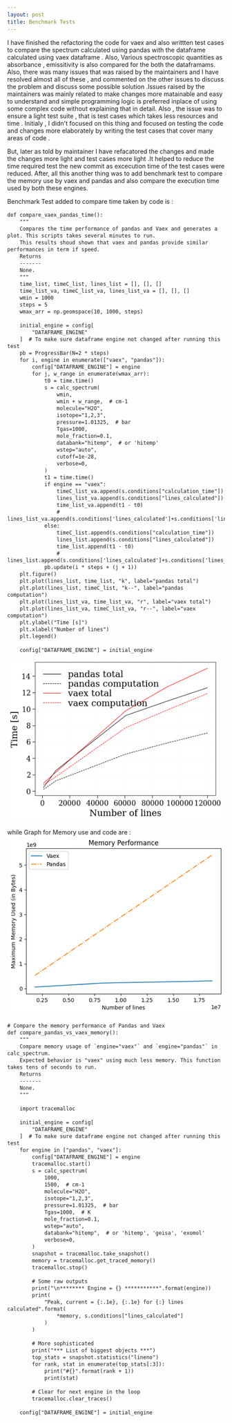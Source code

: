 ```yaml
---
layout: post
title: Benchmark Tests
---
```


I have finished the refactoring the code for vaex and also writtten test cases to compare the spectrum calculated using pandas with the dataframe calculated using vaex dataframe . Also, Various spectroscopic quantities as absorbance , emissitivity is also compared for the both the dataframams.
Also, there was many issues that was raised by the maintainers and I have resolved almost all of these , and commented on the other issues to discuss the problem and discuss some possible solution .Issues raised by the maintainers was mainly related to make changes more matainable and easy to understand and simple programming logic is preferred inplace of using some complex code without explaining that in detail.
Also , the issue was to ensure a light test suite , that is test cases which takes less resources and time . Initialy , I didn't focused on this thing and focused on testing the code and changes more elaborately by writing the test cases that cover many areas of code .

But, later as told by maintainer I have refacatored the changes and made the changes more light and test cases more light .It helped to reduce the time required test the new commit as excecution time of the test cases were reduced.
After, all this another thing was to add benchmark test to compare the memory use by vaex and pandas and also compare the execution time used by both these engines.

Benchmark Test added to compare time taken by code is :
```
def compare_vaex_pandas_time():
    """
    Compares the time performance of pandas and Vaex and generates a plot. This scripts takes several minutes to run.
    This results shoud shown that vaex and pandas provide similar performances in term if speed.
    Returns
    -------
    None.
    """
    time_list, timeC_list, lines_list = [], [], []
    time_list_va, timeC_list_va, lines_list_va = [], [], []
    wmin = 1000
    steps = 5
    wmax_arr = np.geomspace(10, 1000, steps)

    initial_engine = config[
        "DATAFRAME_ENGINE"
    ]  # To make sure dataframe engine not changed after running this test
    pb = ProgressBar(N=2 * steps)
    for i, engine in enumerate(["vaex", "pandas"]):
        config["DATAFRAME_ENGINE"] = engine
        for j, w_range in enumerate(wmax_arr):
            t0 = time.time()
            s = calc_spectrum(
                wmin,
                wmin + w_range,  # cm-1
                molecule="H2O",
                isotope="1,2,3",
                pressure=1.01325,  # bar
                Tgas=1000,
                mole_fraction=0.1,
                databank="hitemp",  # or 'hitemp'
                wstep="auto",
                cutoff=1e-28,
                verbose=0,
            )
            t1 = time.time()
            if engine == "vaex":
                timeC_list_va.append(s.conditions["calculation_time"])
                lines_list_va.append(s.conditions["lines_calculated"])
                time_list_va.append(t1 - t0)
                # lines_list_va.append(s.conditions['lines_calculated']+s.conditions['lines_cutoff'])
            else:
                timeC_list.append(s.conditions["calculation_time"])
                lines_list.append(s.conditions["lines_calculated"])
                time_list.append(t1 - t0)
                # lines_list.append(s.conditions['lines_calculated']+s.conditions['lines_cutoff'])
            pb.update(i * steps + (j + 1))
    plt.figure()
    plt.plot(lines_list, time_list, "k", label="pandas total")
    plt.plot(lines_list, timeC_list, "k--", label="pandas computation")
    plt.plot(lines_list_va, time_list_va, "r", label="vaex total")
    plt.plot(lines_list_va, timeC_list_va, "r--", label="vaex computation")
    plt.ylabel("Time [s]")
    plt.xlabel("Number of lines")
    plt.legend()

    config["DATAFRAME_ENGINE"] = initial_engine
```
![Vaex Comparison Time](../images/timeComparison.png)

while Graph for Memory use and code are :
![Vaex Comparison](../images/vaexcomparison.png)

```
# Compare the memory performance of Pandas and Vaex
def compare_pandas_vs_vaex_memory():
    """
    Compare memory usage of `engine="vaex"` and `engine="pandas"` in calc_spectrum.
    Expected behavior is "vaex" using much less memory. This function takes tens of seconds to run.
    Returns
    -------
    None.
    """

    import tracemalloc

    initial_engine = config[
        "DATAFRAME_ENGINE"
    ]  # To make sure dataframe engine not changed after running this test
    for engine in ["pandas", "vaex"]:
        config["DATAFRAME_ENGINE"] = engine
        tracemalloc.start()
        s = calc_spectrum(
            1000,
            1500,  # cm-1
            molecule="H2O",
            isotope="1,2,3",
            pressure=1.01325,  # bar
            Tgas=1000,  # K
            mole_fraction=0.1,
            wstep="auto",
            databank="hitemp",  # or 'hitemp', 'geisa', 'exomol'
            verbose=0,
        )
        snapshot = tracemalloc.take_snapshot()
        memory = tracemalloc.get_traced_memory()
        tracemalloc.stop()

        # Some raw outputs
        print("\n******** Engine = {} ***********".format(engine))
        print(
            "Peak, current = {:.1e}, {:.1e} for {:} lines calculated".format(
                *memory, s.conditions["lines_calculated"]
            )
        )

        # More sophisticated
        print("*** List of biggest objects ***")
        top_stats = snapshot.statistics("lineno")
        for rank, stat in enumerate(top_stats[:3]):
            print("#{}".format(rank + 1))
            print(stat)

        # Clear for next engine in the loop
        tracemalloc.clear_traces()

    config["DATAFRAME_ENGINE"] = initial_engine

```